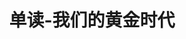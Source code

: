 ---
description: 一天一篇以泪洗面文。
layout: post
results:
- primaryGenreName: Book
  version: '1.6.2'
  genreIds:
  - '6018'
  - '6012'
  formattedPrice: 免费
  artworkUrl60: http://is4.mzstatic.com/image/thumb/Purple122/v4/8a/47/fe/8a47fe35-08a5-81fc-a891-b69e4b60e1e5/source/60x60bb.jpg
  userRatingCountForCurrentVersion: 20
  minimumOsVersion: '7.0'
  appletvScreenshotUrls: &a []
  sellerName: Beijing Dandu Science and Technology Co., Ltd.
  supportedDevices:
  - iPhone4-iPhone4
  - iPad2Wifi-iPad2Wifi
  - iPad23G-iPad23G
  - iPhone4S-iPhone4S
  - iPadThirdGen-iPadThirdGen
  - iPadThirdGen4G-iPadThirdGen4G
  - iPhone5-iPhone5
  - iPodTouchFifthGen-iPodTouchFifthGen
  - iPadFourthGen-iPadFourthGen
  - iPadFourthGen4G-iPadFourthGen4G
  - iPadMini-iPadMini
  - iPadMini4G-iPadMini4G
  - iPhone5c-iPhone5c
  - iPhone5s-iPhone5s
  - iPadAir-iPadAir
  - iPadAirCellular-iPadAirCellular
  - iPadMiniRetina-iPadMiniRetina
  - iPadMiniRetinaCellular-iPadMiniRetinaCellular
  - iPhone6-iPhone6
  - iPhone6Plus-iPhone6Plus
  - iPadAir2-iPadAir2
  - iPadAir2Cellular-iPadAir2Cellular
  - iPadMini3-iPadMini3
  - iPadMini3Cellular-iPadMini3Cellular
  - iPodTouchSixthGen-iPodTouchSixthGen
  - iPhone6s-iPhone6s
  - iPhone6sPlus-iPhone6sPlus
  - iPadMini4-iPadMini4
  - iPadMini4Cellular-iPadMini4Cellular
  - iPadPro-iPadPro
  - iPadProCellular-iPadProCellular
  - iPadPro97-iPadPro97
  - iPadPro97Cellular-iPadPro97Cellular
  - iPhoneSE-iPhoneSE
  - iPhone7-iPhone7
  - iPhone7Plus-iPhone7Plus
  - iPad611-iPad611
  - iPad612-iPad612
  - iPad71-iPad71
  - iPad72-iPad72
  - iPad73-iPad73
  - iPad74-iPad74
  genres:
  - 图书
  - 生活
  currentVersionReleaseDate: '2017-03-26T19:54:47Z'
  trackName: 单读-我们的黄金时代
  isVppDeviceBasedLicensingEnabled: true
  description: "我们无法界定这个时代是好是坏，因为我们仍身处其中。 \n\n单读愿意一直探寻，发现这一代人中的鲁迅、加缪、海明威，用每一个独立灵魂的故事建立起属于我们自己的黄金时代。\n\n在碎片化的时代，我们依然热爱沉静的阅读，透过严肃的内容，聆听这个世界上最清醒的声音。\n\n单读反对碎片化的阅读方式，用深度的内容去对抗浮躁的世界。我们深信，几百次的点击和浏览，抵不过一次在阅读中长时间的沉浸。\n\n这里是单向空间十年以来沉淀而成的一座随身图书馆，我们精选和制作的文字、音频、影像，把所有滋养过我们的思想重新传递出去。\n\n栏目介绍：\n文字
    - 每天推荐一篇值得认真对待的长文章，邀请我们时代最优秀的作者，和你产生真正的思想撞击。\n音频 - 在喧闹的时代里，更需要具有洞见的声音，一段音乐，一本书，一页朗读，一种视角，作家许知远与你一起阅读这个时代。\n视频
    - 视频是我们阅读世界的全新角度，用全球化的视角，讲述作家、导演和艺术家们的精神史，抵达思想世界的核心。\n日历 - 新青年的老黄历——单向历，单向空间的读书家们深信，人生即词语，每一天，都因文字和词语而不再平庸。\n\n官方微博：http://weibo.com/onewaystreet\n微信公众号：dandureading"
  price: 0
  trackId: 1064902326
  releaseDate: '2016-01-05T05:48:53Z'
  advisories:
  - 偶尔/轻微的成人/性暗示题材
  screenshotUrls:
  - http://a3.mzstatic.com/us/r30/Purple41/v4/ee/01/59/ee015918-c57c-0d2b-5731-7791833af186/screen696x696.jpeg
  - http://a4.mzstatic.com/us/r30/Purple42/v4/1d/1b/61/1d1b6132-ceb5-325d-9802-656d9e03594d/screen696x696.jpeg
  - http://a3.mzstatic.com/us/r30/Purple22/v4/5e/86/d9/5e86d92a-ce43-c7fa-0476-7a3b63db6238/screen696x696.jpeg
  - http://a1.mzstatic.com/us/r30/Purple71/v4/0f/36/57/0f36573a-a8f6-cb5f-50ae-da28a370a48c/screen696x696.jpeg
  - http://a5.mzstatic.com/us/r30/Purple62/v4/12/fb/bf/12fbbfb4-d2ea-fdc3-0317-717563a047a2/screen696x696.jpeg
  artistViewUrl: https://itunes.apple.com/cn/developer/%E5%8D%95%E8%AF%BB%E7%A7%91%E6%8A%80/id971613037?uo=4
  primaryGenreId: 6018
  userRatingCount: 507
  averageUserRatingForCurrentVersion: 3.5
  kind: software
  fileSizeBytes: '50859008'
  bundleId: com.onewestreet.dandu
  trackContentRating: 9+
  releaseNotes: 修复bug，提高稳定性
  trackCensoredName: 单读-我们的黄金时代
  contentAdvisoryRating: 9+
  isGameCenterEnabled: false
  artistName: 单读科技
  languageCodesISO2A:
  - EN
  - ZH
  averageUserRating: 4.5
  features: *a
  wrapperType: software
  artworkUrl512: http://is4.mzstatic.com/image/thumb/Purple122/v4/8a/47/fe/8a47fe35-08a5-81fc-a891-b69e4b60e1e5/source/512x512bb.jpg
  artworkUrl100: http://is4.mzstatic.com/image/thumb/Purple122/v4/8a/47/fe/8a47fe35-08a5-81fc-a891-b69e4b60e1e5/source/100x100bb.jpg
  trackViewUrl: https://geo.itunes.apple.com/cn/app/%E5%8D%95%E8%AF%BB-%E6%88%91%E4%BB%AC%E7%9A%84%E9%BB%84%E9%87%91%E6%97%B6%E4%BB%A3/id1064902326?mt=8&uo=4
  artistId: 971613037
  currency: CNY
  ipadScreenshotUrls: *a
category: 图书
tags: tag1
resultCount: 1
title: 单读-我们的黄金时代

---
